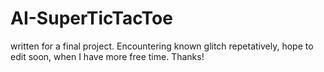 # AI-SuperTicTacToe

written for a final project. Encountering known glitch repetatively, hope to edit soon, when I have more free time. Thanks!
